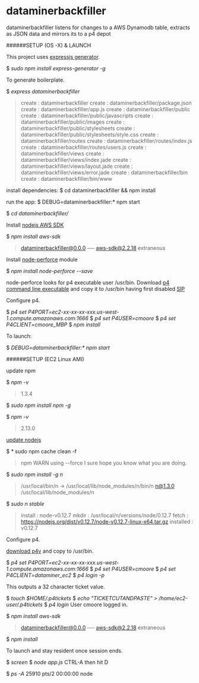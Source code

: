 # dataminerbackfiller

dataminerbackfiller listens for changes to a AWS Dynamodb table, extracts as JSON data and mirrors its to a p4 depot

######SETUP (OS -X) & LAUNCH

This project uses [expressjs generator](http://expressjs.com/starter/installing.html).

$ *sudo npm install express-generator -g*

To generate boilerplate.

$ *express dataminerbackfiller*

>create : dataminerbackfiller
   create : dataminerbackfiller/package.json
   create : dataminerbackfiller/app.js
   create : dataminerbackfiller/public
   create : dataminerbackfiller/public/javascripts
   create : dataminerbackfiller/public/images
   create : dataminerbackfiller/public/stylesheets
   create : dataminerbackfiller/public/stylesheets/style.css
   create : dataminerbackfiller/routes
   create : dataminerbackfiller/routes/index.js
   create : dataminerbackfiller/routes/users.js
   create : dataminerbackfiller/views
   create : dataminerbackfiller/views/index.jade
   create : dataminerbackfiller/views/layout.jade
   create : dataminerbackfiller/views/error.jade
   create : dataminerbackfiller/bin
   create : dataminerbackfiller/bin/www

   install dependencies:
     $ cd dataminerbackfiller && npm install

   run the app:
     $ DEBUG=dataminerbackfiller:* npm start

$ *cd dataminerbackfiller/*

Install [nodejs AWS SDK](https://aws.amazon.com/sdk-for-node-js/)

$ *npm install aws-sdk*
>dataminerbackfiller@0.0.0 
>── aws-sdk@2.2.18  extraneous

Install [node-perforce](https://www.npmjs.com/package/node-perforce) module

$ *npm install node-perforce --save*

node-perforce looks for p4 executable user /usr/bin. Download [p4 command line executable](https://www.perforce.com/downloads/helix) and copy it to /usr/bin having first disabled [SIP](http://www.howtogeek.com/230424/how-to-disable-system-integrity-protection-on-a-mac-and-why-you-shouldnt/)

Configure p4.

$ *p4 set P4PORT=ec2-xx-xx-xx-xxx.us-west-1.compute.amazonaws.com:1666*
$ *p4 set P4USER=cmoore*
$ *p4 set P4CLIENT=cmoore_MBP*
$ *npm install*

To launch:

$ _DEBUG=dataminerbackfiller:* npm start_

######SETUP (EC2 Linux AMI)

update npm

$ *npm -v*
>1.3.4
    
$ *sudo npm install npm -g*
    
$ *npm -v*
>2.13.0
    
[update nodejs](http://stackoverflow.com/questions/8191459/how-to-update-node-js)

$ * sudo npm cache clean -f
>npm WARN using --force I sure hope you know what you are doing.

$ *sudo npm install -g n*
>/usr/local/bin/n -> /usr/local/lib/node_modules/n/bin/n
>n@1.3.0 /usr/local/lib/node_modules/n
    
$ *sudo n stable*
>install : node-v0.12.7
> mkdir : /usr/local/n/versions/node/0.12.7
> fetch : https://nodejs.org/dist/v0.12.7/node-v0.12.7-linux-x64.tar.gz
>installed : v0.12.7

Configure p4.

[download p4v](https://www.perforce.com/downloads/register/helix?return_url=http://www.perforce.com/downloads/perforce/r15.2/bin.linux26x86_64/p4&platform_family=LINUX&platform=Linux%20%28x64%29&version=2015.2/1264740&product_selected=Perforce&edition_selected=helix&product_name=P4:%20:%20Command-Line&prod_num=6) and copy to /usr/bin.

$ *p4 set P4PORT=ec2-xx-xx-xx-xxx.us-west-1.compute.amazonaws.com:1666*
$ *p4 set P4USER=cmoore*
$ *p4 set P4CLIENT=dataminer_ec2*
$ *p4 login -p*

This outputs a 32 character ticket value.  

$ *touch $HOME/.p4tickets*
$ *echo "TICKETCUTANDPASTE" > /home/ec2-user/.p4tickets*
$ *p4 login*
User cmoore logged in.


$ *npm install aws-sdk*
>dataminerbackfiller@0.0.0 
>── aws-sdk@2.2.18  extraneous

$ *npm install*

To launch and stay resident once session ends.

$ *screen*
$ *node app.js*
CTRL-A then hit D

$ *ps -A*
25910 pts/2    00:00:00 node
